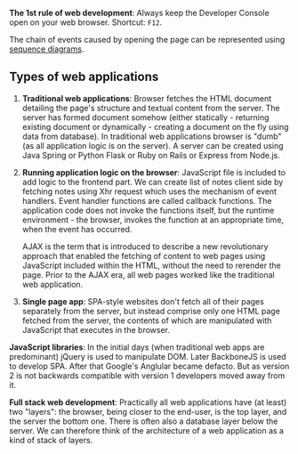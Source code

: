 **The 1st rule of web development**: Always keep the Developer Console open on your web browser. Shortcut: `F12`.

The chain of events caused by opening the page can be represented using [sequence diagrams](https://www.websequencediagrams.com/).

## Types of web applications

1. **Traditional web applications**: Browser fetches the HTML document detailing the page's structure and textual content from the server. The server has formed document somehow (either statically - returning existing document or dynamically - creating a document on the fly using data from database). In traditional web applications browser is "dumb" (as all application logic is on the server). A server can be created using Java Spring or Python Flask or Ruby on Rails or Express from Node.js.

2. **Running application logic on the browser**: JavaScript file is included to add logic to the frontend part. We can create list of notes client side by fetching notes using Xhr request which uses the mechanism of event handlers. Event handler functions are called callback functions. The application code does not invoke the functions itself, but the runtime environment - the browser, invokes the function at an appropriate time, when the event has occurred.

    AJAX is the term that is introduced to describe a new revolutionary approach that enabled the fetching of content to web pages using JavaScript included within the HTML, without the need to rerender the page. Prior to the AJAX era, all web pages worked like the traditional web application. 

4. **Single page app**: SPA-style websites don't fetch all of their pages separately from the server, but instead comprise only one HTML page fetched from the server, the contents of which are manipulated with JavaScript that executes in the browser. 

**JavaScript libraries**: In the initial days (when traditional web apps are predominant) jQuery is used to manipulate DOM. Later BackboneJS is used to develop SPA. After that Google's Anglular became defacto. But as version 2 is not backwards compatible with version 1 developers moved away from it.

**Full stack web development**: Practically all web applications have (at least) two "layers": the browser, being closer to the end-user, is the top layer, and the server the bottom one. There is often also a database layer below the server. We can therefore think of the architecture of a web application as a kind of stack of layers.